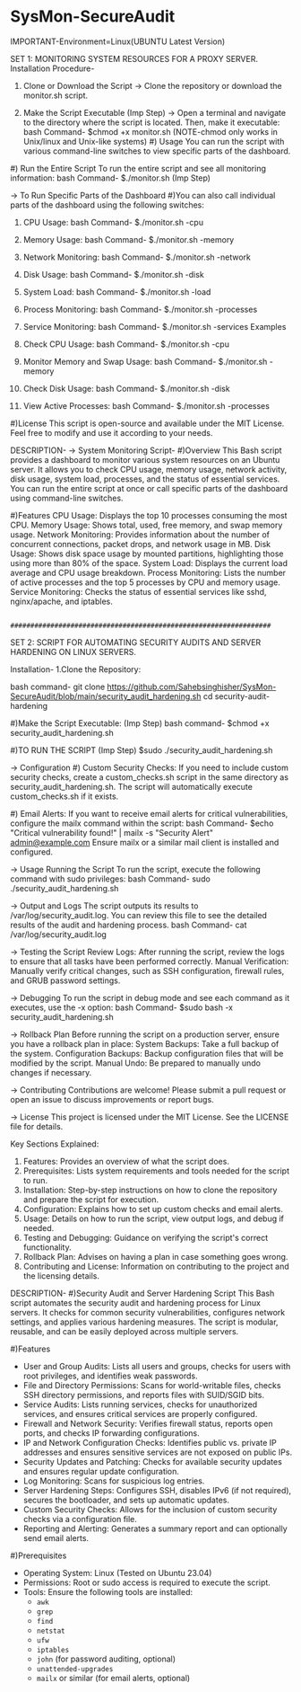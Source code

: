 # SysMon-SecureAudit

IMPORTANT-Environment=Linux(UBUNTU Latest Version)

SET 1: MONITORING SYSTEM RESOURCES FOR A PROXY SERVER.
Installation Procedure-
1. Clone or Download the Script
-> Clone the repository or download the monitor.sh script.

2. Make the Script Executable (Imp Step)
-> Open a terminal and navigate to the directory where the script is located. Then, make it executable:
bash Command-
$chmod +x monitor.sh (NOTE-chmod only works in Unix/linux and Unix-like systems)
#) Usage
You can run the script with various command-line switches to view specific parts of the dashboard.

#) Run the Entire Script
To run the entire script and see all monitoring information:
bash Command-
$./monitor.sh (Imp Step)

-> To Run Specific Parts of the Dashboard
#)You can also call individual parts of the dashboard using the following switches:
1) CPU Usage:
bash Command-
$./monitor.sh -cpu

2) Memory Usage:
bash Command-
$./monitor.sh -memory

3) Network Monitoring:
bash Command-
$./monitor.sh -network

4) Disk Usage:
bash Command-
$./monitor.sh -disk

5) System Load:
bash Command-
$./monitor.sh -load

6) Process Monitoring:
bash Command-
$./monitor.sh -processes

8) Service Monitoring:
bash Command-
$./monitor.sh -services
Examples

9) Check CPU Usage:
bash Command-
$./monitor.sh -cpu

10) Monitor Memory and Swap Usage:
bash Command-
$./monitor.sh -memory

11) Check Disk Usage:
bash Command-
$./monitor.sh -disk

12) View Active Processes:
bash Command-
$./monitor.sh -processes

#)License
This script is open-source and available under the MIT License. Feel free to modify and use it according to your needs.


DESCRIPTION-
-> System Monitoring Script-
#)Overview
This Bash script provides a dashboard to monitor various system resources on an Ubuntu server. It allows you to check CPU usage, memory usage, network activity, disk usage, system load, processes, and the status of essential services. You can run the entire script at once or call specific parts of the dashboard using command-line switches.

#)Features
CPU Usage: Displays the top 10 processes consuming the most CPU.
Memory Usage: Shows total, used, free memory, and swap memory usage.
Network Monitoring: Provides information about the number of concurrent connections, packet drops, and network usage in MB.
Disk Usage: Shows disk space usage by mounted partitions, highlighting those using more than 80% of the space.
System Load: Displays the current load average and CPU usage breakdown.
Process Monitoring: Lists the number of active processes and the top 5 processes by CPU and memory usage.
Service Monitoring: Checks the status of essential services like sshd, nginx/apache, and iptables.

                             #################################################################
                             
SET 2: SCRIPT FOR AUTOMATING SECURITY AUDITS AND SERVER HARDENING ON LINUX SERVERS.

Installation-
1.Clone the Repository:

bash command-
git clone https://github.com/Sahebsinghisher/SysMon-SecureAudit/blob/main/security_audit_hardening.sh
cd security-audit-hardening

#)Make the Script Executable: (Imp Step)
bash command-
$chmod +x security_audit_hardening.sh

#)TO RUN THE SCRIPT (Imp Step)
$sudo ./security_audit_hardening.sh


-> Configuration
#) Custom Security Checks:
If you need to include custom security checks, create a custom_checks.sh script in the same directory as security_audit_hardening.sh.
The script will automatically execute custom_checks.sh if it exists.

#) Email Alerts:
If you want to receive email alerts for critical vulnerabilities, configure the mailx command within the script:
bash Command-
$echo "Critical vulnerability found!" | mailx -s "Security Alert" admin@example.com
Ensure mailx or a similar mail client is installed and configured.

-> Usage
Running the Script
To run the script, execute the following command with sudo privileges:
bash Command-
sudo ./security_audit_hardening.sh

-> Output and Logs
The script outputs its results to /var/log/security_audit.log. You can review this file to see the detailed results of the audit and hardening process.
bash Command-
cat /var/log/security_audit.log

-> Testing the Script
Review Logs: After running the script, review the logs to ensure that all tasks have been performed correctly.
Manual Verification: Manually verify critical changes, such as SSH configuration, firewall rules, and GRUB password settings.

-> Debugging
To run the script in debug mode and see each command as it executes, use the -x option:
bash Command-
$sudo bash -x security_audit_hardening.sh

-> Rollback Plan
Before running the script on a production server, ensure you have a rollback plan in place:
System Backups: Take a full backup of the system.
Configuration Backups: Backup configuration files that will be modified by the script.
Manual Undo: Be prepared to manually undo changes if necessary.

-> Contributing
Contributions are welcome! Please submit a pull request or open an issue to discuss improvements or report bugs.

-> License
This project is licensed under the MIT License. See the LICENSE file for details.

 Key Sections Explained:
1. Features: Provides an overview of what the script does.
2. Prerequisites: Lists system requirements and tools needed for the script to run.
3. Installation: Step-by-step instructions on how to clone the repository and prepare the script for execution.
4. Configuration: Explains how to set up custom checks and email alerts.
5. Usage: Details on how to run the script, view output logs, and debug if needed.
6. Testing and Debugging: Guidance on verifying the script's correct functionality.
7. Rollback Plan: Advises on having a plan in case something goes wrong.
8. Contributing and License: Information on contributing to the project and the licensing details. 



DESCRIPTION-
#)Security Audit and Server Hardening Script
This Bash script automates the security audit and hardening process for Linux servers. It checks for common security vulnerabilities, configures network settings, and applies various hardening measures. The script is modular, reusable, and can be easily deployed across multiple servers.

#)Features
- User and Group Audits: Lists all users and groups, checks for users with root privileges, and identifies weak passwords.
- File and Directory Permissions: Scans for world-writable files, checks SSH directory permissions, and reports files with SUID/SGID bits.
- Service Audits: Lists running services, checks for unauthorized services, and ensures critical services are properly configured.
- Firewall and Network Security: Verifies firewall status, reports open ports, and checks IP forwarding configurations.
- IP and Network Configuration Checks: Identifies public vs. private IP addresses and ensures sensitive services are not exposed on public IPs.
- Security Updates and Patching: Checks for available security updates and ensures regular update configuration.
- Log Monitoring: Scans for suspicious log entries.
- Server Hardening Steps: Configures SSH, disables IPv6 (if not required), secures the bootloader, and sets up automatic updates.
- Custom Security Checks: Allows for the inclusion of custom security checks via a configuration file.
- Reporting and Alerting: Generates a summary report and can optionally send email alerts.

#)Prerequisites
- Operating System: Linux (Tested on Ubuntu 23.04)
- Permissions: Root or sudo access is required to execute the script.
- Tools: Ensure the following tools are installed:
  - `awk`
  - `grep`
  - `find`
  - `netstat`
  - `ufw`
  - `iptables`
  - `john` (for password auditing, optional)
  - `unattended-upgrades`
  - `mailx` or similar (for email alerts, optional)










